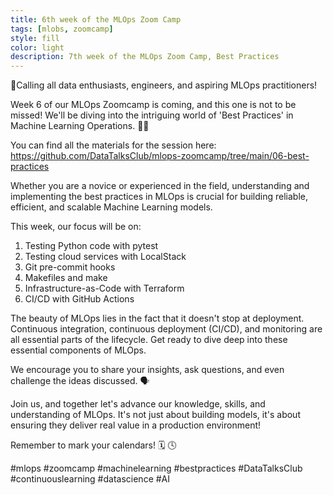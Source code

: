 ```yaml
---
title: 6th week of the MLOps Zoom Camp
tags: [mlobs, zoomcamp]
style: fill
color: light
description: 7th week of the MLOps Zoom Camp, Best Practices
---
```


📣Calling all data enthusiasts, engineers, and aspiring MLOps practitioners!

Week 6 of our MLOps Zoomcamp is coming, and this one is not to be missed! We'll be diving into the intriguing world of 'Best Practices' in Machine Learning Operations. 🤖🔧

You can find all the materials for the session here: https://github.com/DataTalksClub/mlops-zoomcamp/tree/main/06-best-practices

Whether you are a novice or experienced in the field, understanding and implementing the best practices in MLOps is crucial for building reliable, efficient, and scalable Machine Learning models.

This week, our focus will be on:
1. Testing Python code with pytest
2. Testing cloud services with LocalStack
3. Git pre-commit hooks
4. Makefiles and make
5. Infrastructure-as-Code with Terraform
6. CI/CD with GitHub Actions

The beauty of MLOps lies in the fact that it doesn't stop at deployment. Continuous integration, continuous deployment (CI/CD), and monitoring are all essential parts of the lifecycle. Get ready to dive deep into these essential components of MLOps.

We encourage you to share your insights, ask questions, and even challenge the ideas discussed. 🗣️

Join us, and together let's advance our knowledge, skills, and understanding of MLOps. It's not just about building models, it's about ensuring they deliver real value in a production environment!

Remember to mark your calendars! 🗓️ 🕓

#mlops #zoomcamp #machinelearning #bestpractices #DataTalksClub #continuouslearning #datascience #AI

